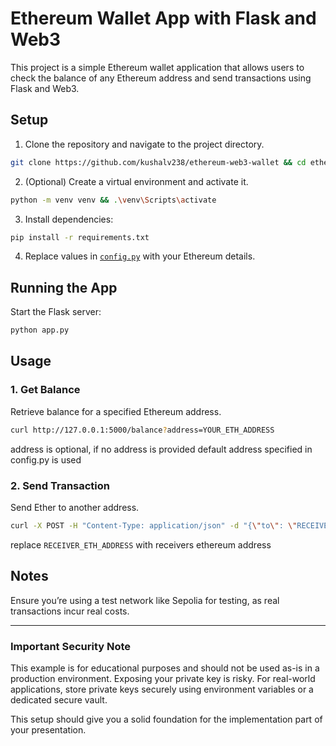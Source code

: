 # Ethereum Wallet App with Flask and Web3

This project is a simple Ethereum wallet application that allows users to check the balance of any Ethereum address and send transactions using Flask and Web3.

## Setup

1. Clone the repository and navigate to the project directory.
```bash
git clone https://github.com/kushalv238/ethereum-web3-wallet && cd ethereum-web3-wallet
```

2. (Optional) Create a virtual environment and activate it.
```bash
python -m venv venv && .\venv\Scripts\activate
```

3. Install dependencies:
```bash
pip install -r requirements.txt
```
4. Replace values in [`config.py`](config.py) with your Ethereum details.

## Running the App

Start the Flask server:
```bash
python app.py
```

## Usage

### 1. Get Balance
Retrieve balance for a specified Ethereum address.
```bash
curl http://127.0.0.1:5000/balance?address=YOUR_ETH_ADDRESS
```
address is optional, if no address is provided default address specified in config.py is used

### 2. Send Transaction
Send Ether to another address.
```bash
curl -X POST -H "Content-Type: application/json" -d "{\"to\": \"RECEIVER_ETH_ADDRESS\", \"amount\": 0.01}" http://127.0.0.1:5000/send
```
replace `RECEIVER_ETH_ADDRESS` with receivers ethereum address

## Notes
Ensure you’re using a test network like Sepolia for testing, as real transactions incur real costs.


---

### Important Security Note

This example is for educational purposes and should not be used as-is in a production environment. Exposing your private key is risky. For real-world applications, store private keys securely using environment variables or a dedicated secure vault.

This setup should give you a solid foundation for the implementation part of your presentation.
